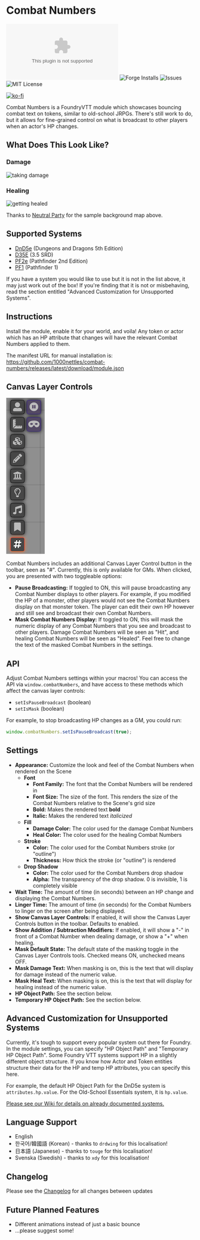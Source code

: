 # Combat Numbers

![Downloads](https://img.shields.io/github/downloads/1000nettles/combat-numbers/latest/combat-numbers-v1.1.3.zip?style=flat-square)
![Forge Installs](https://img.shields.io/badge/dynamic/json?label=Forge%20Installs&query=package.installs&suffix=%25&url=https%3A%2F%2Fforge-vtt.com%2Fapi%2Fbazaar%2Fpackage%2Fcombat-numbers&style=flat-square)
![Issues](https://img.shields.io/github/issues/1000nettles/combat-numbers?style=flat-square)
![MIT License](https://img.shields.io/github/license/1000nettles/combat-numbers?style=flat-square)

[![ko-fi](https://www.ko-fi.com/img/githubbutton_sm.svg)](https://ko-fi.com/G2G82ZNNS)

Combat Numbers is a FoundryVTT module which showcases bouncing combat text on tokens, similar to old-school JRPGs. There's still work to do, but it allows for fine-grained control on what is broadcast to other players when an actor's HP changes. 

## What Does This Look Like?

### Damage
![taking damage](img/preview1.gif)

### Healing 
![getting healed](img/preview2.gif)

Thanks to [Neutral Party](https://www.patreon.com/neutralparty) for the sample background map above.

## Supported Systems

* [DnD5e](https://foundryvtt.com/packages/dnd5e/) (Dungeons and Dragons 5th Edition)
* [D35E](https://foundryvtt.com/packages/D35E/) (3.5 SRD)
* [PF2e](https://foundryvtt.com/packages/pf2e/) (Pathfinder 2nd Edition)
* [PF1](https://foundryvtt.com/packages/pf1/) (Pathfinder 1)

If you have a system you would like to use but it is not in the list above, it may just work out of the box! If you're finding that it is not or misbehaving, read the section entitled "Advanced Customization for Unsupported Systems".

## Instructions

Install the module, enable it for your world, and voila! Any token or actor which has an HP attribute that changes will have the relevant Combat Numbers applied to them.

The manifest URL for manual installation is: https://github.com/1000nettles/combat-numbers/releases/latest/download/module.json

## Canvas Layer Controls

![The Combat Numbers Canvas Layer Controls in the Toolbar](img/canvas_layer_controls.png)

Combat Numbers includes an additional Canvas Layer Control button in the toolbar, seen as "#". Currently, this is only available for GMs. When clicked, you are presented with two toggleable options:

* **Pause Broadcasting:** If toggled to ON, this will pause broadcasting any Combat Number displays to other players. For example, if you modified the HP of a monster, other players would not see the Combat Numbers display on that monster token. The player can edit their own HP however and still see and broadcast their own Combat Numbers.
* **Mask Combat Numbers Display:** If toggled to ON, this will mask the numeric display of any Combat Numbers that you see and broadcast to other players. Damage Combat Numbers will be seen as "Hit", and healing Combat Numbers will be seen as "Healed". Feel free to change the text of the masked Combat Numbers in the settings.

## API

Adjust Combat Numbers settings within your macros! You can access the API via `window.combatNumbers`, and have access to these methods which affect the canvas layer controls:
* `setIsPauseBroadcast` (boolean)
* `setIsMask` (boolean)

For example, to stop broadcasting HP changes as a GM, you could run:

```javascript
window.combatNumbers.setIsPauseBroadcast(true);
```

## Settings

* **Appearance:** Customize the look and feel of the Combat Numbers when rendered on the Scene
    * **Font**
        * **Font Family:** The font that the Combat Numbers will be rendered in
        * **Font Size:** The size of the font. This renders the size of the Combat Numbers relative to the Scene's grid size
        * **Bold:** Makes the rendered text **bold**
        * **Italic:** Makes the rendered text _italicized_
    * **Fill**
        * **Damage Color:** The color used for the damage Combat Numbers
        * **Heal Color:** The color used for the healing Combat Numbers
    * **Stroke**
      * **Color:** The color used for the Combat Numbers stroke (or "outline")
      * **Thickness:** How thick the stroke (or "outline") is rendered
    * **Drop Shadow**
      * **Color:** The color used for the Combat Numbers drop shadow
      * **Alpha:** The transparency of the drop shadow. 0 is invisible, 1 is completely visible
* **Wait Time:** The amount of time (in seconds) between an HP change and displaying the Combat Numbers.
* **Linger Time:** The amount of time (in seconds) for the Combat Numbers to linger on the screen after being displayed.
* **Show Canvas Layer Controls:** If enabled, it will show the Canvas Layer Controls button in the toolbar. Defaults to enabled.  
* **Show Addition / Subtraction Modifiers:** If enabled, it will show a "-" in front of a Combat Number when dealing damage, or show a "+" when healing.
* **Mask Default State:** The default state of the masking toggle in the Canvas Layer Controls tools. Checked means ON, unchecked means OFF.
* **Mask Damage Text:** When masking is on, this is the text that will display for damage instead of the numeric value.
* **Mask Heal Text:** When masking is on, this is the text that will display for healing instead of the numeric value.
* **HP Object Path:** See the section below.
* **Temporary HP Object Path:** See the section below.

## Advanced Customization for Unsupported Systems

Currently, it's tough to support every popular system out there for Foundry. In the module settings, you can specify "HP Object Path" and "Temporary HP Object Path". Some Foundry VTT systems support HP in a slightly different object structure. If you know how Actor and Token entities structure their data for the HP and temp HP attributes, you can specify this here.

For example, the default HP Object Path for the DnD5e system is `attributes.hp.value`. For the Old-School Essentials system, it is `hp.value`.

[Please see our Wiki for details on already documented systems.](https://github.com/1000nettles/combat-numbers/wiki/Advanced-Customization-for-Unsupported-Systems)

## Language Support

* English
* 한국어/韓國語 (Korean) - thanks to `drdwing` for this localisation!
* 日本語 (Japanese) - thanks to `touge` for this localisation!
* Svenska (Swedish) - thanks to `xdy` for this localisation!

## Changelog

Please see the [Changelog](https://github.com/1000nettles/combat-numbers/blob/main/CHANGELOG.md) for all changes between updates

## Future Planned Features

* Different animations instead of just a basic bounce
* ...please suggest some!
